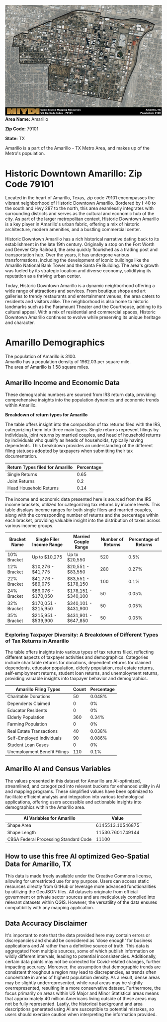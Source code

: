 ![Image Alt Text](../_images/79101.png)
**Area Name:** Amarillo

**Zip Code:** 79101

**State:** TX

Amarillo is a part of the Amarillo - TX Metro Area, and makes up  of the Metro's population.  

# Historic Downtown Amarillo: Zip Code 79101  

Located in the heart of Amarillo, Texas, zip code 79101 encompasses the vibrant neighborhood of Historic Downtown Amarillo. Bordered by I-40 to the south and Hwy 287 to the north, this area seamlessly integrates with surrounding districts and serves as the cultural and economic hub of the city. As part of the larger metropolitan context, Historic Downtown Amarillo is a key player in Amarillo's urban fabric, offering a mix of historic architecture, modern amenities, and a bustling commercial center.

Historic Downtown Amarillo has a rich historical narrative dating back to its establishment in the late 19th century. Originally a stop on the Fort Worth and Denver City Railroad, the area quickly flourished as a trading post and transportation hub. Over the years, it has undergone various transformations, including the development of iconic buildings like the Amarillo National Bank Tower and the Santa Fe Building. The area's growth was fueled by its strategic location and diverse economy, solidifying its reputation as a thriving urban center.

Today, Historic Downtown Amarillo is a dynamic neighborhood offering a wide range of attractions and services. From boutique shops and art galleries to trendy restaurants and entertainment venues, the area caters to residents and visitors alike. The neighborhood is also home to historic landmarks such as the Paramount Theater and the Courthouse, adding to its cultural appeal. With a mix of residential and commercial spaces, Historic Downtown Amarillo continues to evolve while preserving its unique heritage and character.

# Amarillo Demographics

The population of Amarillo is 3100.  
Amarillo has a population density of 1962.03 per square mile.  
The area of Amarillo is 1.58 square miles.  

## Amarillo Income and Economic Data

These demographic numbers are sourced from IRS return data, providing comprehensive insights into the population dynamics and economic trends within Amarillo.

**Breakdown of return types for Amarillo**

The table offers insight into the composition of tax returns filed with the IRS, categorizing them into three main types. Single returns represent filings by individuals, joint returns by married couples, and head of household returns by individuals who qualify as heads of households, typically having dependents. This breakdown provides an understanding of the different filing statuses adopted by taxpayers when submitting their tax documentation.

| Return Types filed for Amarillo                              | Percentage          |
|----------------------------------------------------------|---------------------|
| Single Returns                                            | 0.65 |
| Joint Returns                                             | 0.2 |
| Head Household Returns                                    | 0.14 |

The income and economic data presented here is sourced from the IRS income brackets, utilized for categorizing tax returns by income levels. This table displays income ranges for both single filers and married couples, along with the corresponding number of returns and the percentage within each bracket, providing valuable insight into the distribution of taxes across various income groups.

| Bracket Name       | Single Filer Income Range | Married Couple Range | Number of Returns | Percentage of Returns |
|--------------------|----------------------------|----------------------|-------------------|-----------------------|
| 10% Bracket        | Up to $10,275              | Up to $20,550        | 520 | 0.5% |
| 12% Bracket        | $10,276 - $41,775          | $20,551 - $83,550    | 280 | 0.27% |
| 22% Bracket        | $41,776 - $89,075          | $83,551 - $178,150   | 100 | 0.1% |
| 24% Bracket        | $89,076 - $170,050         | $178,151 - $340,100  | 50 | 0.05% |
| 32% Bracket        | $170,051 - $215,950        | $340,101 - $431,900  | 50 | 0.05% |
| 35% Bracket        | $215,951 - $539,900        | $431,901 - $647,850  | 50 | 0.05% |

### Exploring Taxpayer Diversity: A Breakdown of Different Types of Tax Returns in Amarillo

The table offers insights into various types of tax returns filed, reflecting different aspects of taxpayer activities and demographics. Categories include charitable returns for donations, dependent returns for claimed dependents, educator population, elderly population, real estate returns, self-employment returns, student loan returns, and unemployment returns, providing valuable insights into taxpayer behavior and demographics.

| Amarillo Filing Types                    | Count | Percentage |
|--------------------------------------|-------|------------|
| Charitable Donations                 | 50 | 0.048% |
| Dependents Claimed                   | 0 | 0% |
| Educator Residents                   | 0 | 0% |
| Elderly Population                   | 360 | 0.34% |
| Farming Population                   | 0 | 0% |
| Real Estate Transactions             | 40 | 0.038% |
| Self-Employed Individuals            | 90 | 0.086% |
| Student Loan Cases                   | 0 | 0% |
| Unemployment Benefit Filings         | 110 | 0.1% |

## Amarillo AI and Census Variables

The values presented in this dataset for Amarillo are AI-optimized, streamlined, and categorized into relevant buckets for enhanced utility in AI and mapping programs. These simplified values have been optimized to facilitate efficient analysis and integration into various technological applications, offering users accessible and actionable insights into demographics within the Amarillo area.

| AI Variables for Amarillo | Value |
|-------------|-------|
| Shape Area | 6145513.10546875 |
| Shape Length | 11530.7601749144 |
| CBSA Federal Processing Standard Code | 11100 |

## How to use this free AI optimized Geo-Spatial Data for Amarillo, TX

This data is made freely available under the Creative Commons license, allowing for unrestricted use for any purpose. Users can access static resources directly from GitHub or leverage more advanced functionalities by utilizing the GeoJSON files. All datasets originate from official government or private sector sources and are meticulously compiled into relevant datasets within QGIS. However, the versatility of the data ensures compatibility with any mapping application.

## Data Accuracy Disclaimer
It's important to note that the data provided here may contain errors or discrepancies and should be considered as 'close enough' for business applications and AI rather than a definitive source of truth. This data is aggregated from multiple sources, some of which publish information on wildly different intervals, leading to potential inconsistencies. Additionally, certain data points may not be corrected for Covid-related changes, further impacting accuracy. Moreover, the assumption that demographic trends are consistent throughout a region may lead to discrepancies, as trends often concentrate in areas of highest population density. As a result, dense areas may be slightly underrepresented, while rural areas may be slightly overrepresented, resulting in a more conservative dataset. Furthermore, the focus primarily on areas within US Major and Minor Statistical areas means that approximately 40 million Americans living outside of these areas may not be fully represented. Lastly, the historical background and area descriptions generated using AI are susceptible to potential mistakes, so users should exercise caution when interpreting the information provided.
